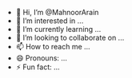 - 👋 Hi, I’m @MahnoorArain
- 👀 I’m interested in ...
- 🌱 I’m currently learning ...
- 💞️ I’m looking to collaborate on ...
- 📫 How to reach me ...
- 😄 Pronouns: ...
- ⚡ Fun fact: ...

<!---
MahnoorArain/MahnoorArain is a ✨ special ✨ repository because its `README.md` (this file) appears on your GitHub profile.
You can click the Preview link to take a look at your changes.
--->
